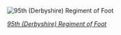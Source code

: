 
![95th (Derbyshire) Regiment of Foot](https://upload.wikimedia.org/wikipedia/commons/thumb/e/e0/Jabez_Hughes_after_Cundall_%26_Howlett_-_Heroes_of_the_Crimean_War_-_Sergeant_John_Geary%2C_Thomas_Onslow_and_Lance_Corporal_Patrick_Carthay_of_the_95th_%28Derbyshire%29_Regiment_of_Foot.jpg/600px-thumbnail.jpg)

*[95th (Derbyshire) Regiment of Foot](https://wikipedia.org/wiki/File:Jabez_Hughes_after_Cundall_%26_Howlett_-_Heroes_of_the_Crimean_War_-_Sergeant_John_Geary,_Thomas_Onslow_and_Lance_Corporal_Patrick_Carthay_of_the_95th_(Derbyshire)_Regiment_of_Foot.jpg)*
